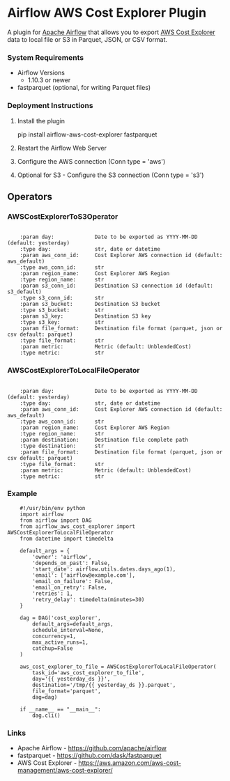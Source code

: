 # Airflow AWS Cost Explorer Plugin
A plugin for [Apache Airflow](https://github.com/apache/airflow) that allows
you to export [AWS Cost Explorer](https://aws.amazon.com/aws-cost-management/aws-cost-explorer/)
data to local file or S3 in Parquet, JSON, or CSV format.

### System Requirements

* Airflow Versions
    * 1.10.3 or newer
* fastparquet (optional, for writing Parquet files)

### Deployment Instructions

1. Install the plugin

    pip install airflow-aws-cost-explorer fastparquet

2. Restart the Airflow Web Server

3. Configure the AWS connection (Conn type = 'aws')

4. Optional for S3 - Configure the S3 connection (Conn type = 's3')

## Operators

### AWSCostExplorerToS3Operator
```AWS Cost Explorer to S3 Operator

    :param day:             Date to be exported as YYYY-MM-DD (default: yesterday)
    :type day:              str, date or datetime
    :param aws_conn_id:     Cost Explorer AWS connection id (default: aws_default)
    :type aws_conn_id:      str
    :param region_name:     Cost Explorer AWS Region
    :type region_name:      str
    :param s3_conn_id:      Destination S3 connection id (default: s3_default)
    :type s3_conn_id:       str
    :param s3_bucket:       Destination S3 bucket
    :type s3_bucket:        str
    :param s3_key:          Destination S3 key
    :type s3_key:           str
    :param file_format:     Destination file format (parquet, json or csv default: parquet)
    :type file_format:      str
    :param metric:          Metric (default: UnblendedCost)
    :type metric:           str

```

### AWSCostExplorerToLocalFileOperator
```AWS Cost Explorer to local file Operator

    :param day:             Date to be exported as YYYY-MM-DD (default: yesterday)
    :type day:              str, date or datetime
    :param aws_conn_id:     Cost Explorer AWS connection id (default: aws_default)
    :type aws_conn_id:      str
    :param region_name:     Cost Explorer AWS Region
    :type region_name:      str
    :param destination:     Destination file complete path
    :type destination:      str
    :param file_format:     Destination file format (parquet, json or csv default: parquet)
    :type file_format:      str
    :param metric:          Metric (default: UnblendedCost)
    :type metric:           str

```

### Example

```
    #!/usr/bin/env python
    import airflow
    from airflow import DAG
    from airflow_aws_cost_explorer import AWSCostExplorerToLocalFileOperator
    from datetime import timedelta

    default_args = {
        'owner': 'airflow',
        'depends_on_past': False,
        'start_date': airflow.utils.dates.days_ago(1),
        'email': ['airflow@example.com'],
        'email_on_failure': False,
        'email_on_retry': False,
        'retries': 1,
        'retry_delay': timedelta(minutes=30)
    }

    dag = DAG('cost_explorer',
        default_args=default_args,
        schedule_interval=None,
        concurrency=1,
        max_active_runs=1,
        catchup=False
    )

    aws_cost_explorer_to_file = AWSCostExplorerToLocalFileOperator(
        task_id='aws_cost_explorer_to_file',
        day='{{ yesterday_ds }}',
        destination='/tmp/{{ yesterday_ds }}.parquet',
        file_format='parquet',
        dag=dag)

    if __name__ == "__main__":
        dag.cli()
```

### Links

* Apache Airflow - https://github.com/apache/airflow
* fastparquet - https://github.com/dask/fastparquet
* AWS Cost Explorer - https://aws.amazon.com/aws-cost-management/aws-cost-explorer/

